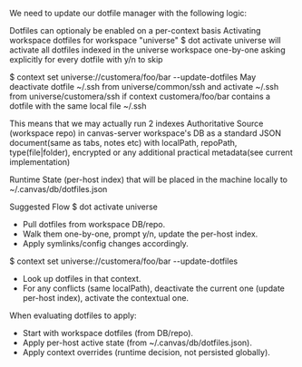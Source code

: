 We need to update our dotfile manager with the following logic:

Dotfiles can optionaly be enabled on a per-context basis
Activating workspace dotfiles for workspace "universe"
$ dot activate universe
will activate all dotfiles indexed in the universe workspace one-by-one asking explicitly for every dotfile with y/n to skip

$ context set universe://customera/foo/bar --update-dotfiles
May deactivate dotfile ~/.ssh from universe/common/ssh and activate ~/.ssh from universe/customera/ssh if context customera/foo/bar contains a dotfile with the same local file ~/.ssh

This means that we may actually run 2 indexes
Authoritative Source (workspace repo) in canvas-server workspace's DB as a standard JSON document(same as tabs, notes etc) with localPath, repoPath, type(file|folder), encrypted or any additional practical metadata(see current implementation) 

Runtime State (per-host index) that will be placed in the machine locally to ~/.canvas/db/dotfiles.json

Suggested Flow
$ dot activate universe
- Pull dotfiles from workspace DB/repo.
- Walk them one-by-one, prompt y/n, update the per-host index.
- Apply symlinks/config changes accordingly.

$ context set universe://customera/foo/bar --update-dotfiles
- Look up dotfiles in that context.
- For any conflicts (same localPath), deactivate the current one (update per-host index), activate the contextual one.

When evaluating dotfiles to apply:
- Start with workspace dotfiles (from DB/repo).
- Apply per-host active state (from ~/.canvas/db/dotfiles.json).
- Apply context overrides (runtime decision, not persisted globally).

